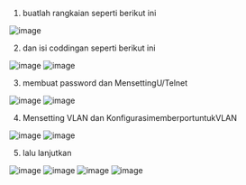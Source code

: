 1. buatlah rangkaian seperti berikut ini

![image](https://github.com/pritasalma/PRATIKUM-JARKOM-PRITA-SALMA-TK4B/assets/126141683/8fbaca8a-701f-4c39-a335-d8e88fdd9bc3)

2. dan isi coddingan seperti berikut ini

![image](https://github.com/pritasalma/PRATIKUM-JARKOM-PRITA-SALMA-TK4B/assets/126141683/ea25bdcf-740a-4bf2-be5e-768fbaa23e09)
![image](https://github.com/pritasalma/PRATIKUM-JARKOM-PRITA-SALMA-TK4B/assets/126141683/fd83e36a-9737-45bf-a7af-33d61ae1ed1e)

3. membuat password dan MensettingU/Telnet

![image](https://github.com/pritasalma/PRATIKUM-JARKOM-PRITA-SALMA-TK4B/assets/126141683/5b88cd5d-4255-424e-ba8b-a78f478b84e4)
![image](https://github.com/pritasalma/PRATIKUM-JARKOM-PRITA-SALMA-TK4B/assets/126141683/0b3a0fba-d935-48e6-a86f-fb62cb01f4db)


4. Mensetting VLAN dan  KonfigurasimemberportuntukVLAN

![image](https://github.com/pritasalma/PRATIKUM-JARKOM-PRITA-SALMA-TK4B/assets/126141683/9e54bd3d-a1dc-45c2-86af-210ab34e3e56)
![image](https://github.com/pritasalma/PRATIKUM-JARKOM-PRITA-SALMA-TK4B/assets/126141683/2f190475-fb7a-40c5-8619-61a3e8db358f)


5. lalu lanjutkan

![image](https://github.com/pritasalma/PRATIKUM-JARKOM-PRITA-SALMA-TK4B/assets/126141683/e43529d8-153f-47cf-aa2e-444d70211288)
![image](https://github.com/pritasalma/PRATIKUM-JARKOM-PRITA-SALMA-TK4B/assets/126141683/20efa615-b5eb-4aa2-a123-857dda8dd81c)
![image](https://github.com/pritasalma/PRATIKUM-JARKOM-PRITA-SALMA-TK4B/assets/126141683/42bd675a-36bf-4be2-b0ac-6b2023deb276)
![image](https://github.com/pritasalma/PRATIKUM-JARKOM-PRITA-SALMA-TK4B/assets/126141683/066fd611-d2a9-430b-a5f3-815458023167)

